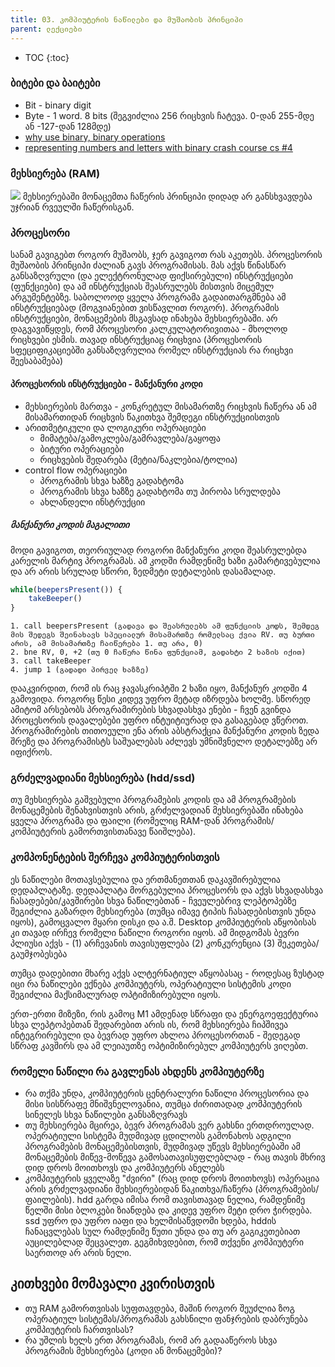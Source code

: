 ```yaml
---
title: 03. კომპიუტერის ნაწილები და მუშაობის პრინციპი
parent: ლექციები
---
```



- TOC
{:toc}

### ბიტები და ბაიტები
- Bit - binary digit
- Byte - 1 word. 8 bits (შეგვიძლია 256 რიცხვის ჩატევა. 0-დან 255-მდე ან -127-დან 128მდე)
- [why use binary, binary operations](https://www.youtube.com/results?search_query=binary+computerphile)
- [representing numbers and letters with binary crash course cs #4](https://www.youtube.com/watch?v=1GSjbWt0c9M&list=PLH2l6uzC4UEW0s7-KewFLBC1D0l6XRfye&index=5)

### მეხსიერება (RAM)
![](https://arith-matic.com/notebook/img/memory/memory-addressing.jpg)
მეხსიერებაში მონაცემთა ჩაწერის პრინციპი დიდად არ განსხვავდება უჯრიან რვეულში ჩაწერისგან.

### პროცესორი
სანამ გავიგებთ როგორ მუშაობს, ჯერ გავიგოთ რას აკეთებს. პროცესორის მუშაობის პრინციპი ძალიან გავს პროგრამისას. მას აქვს წინასწარ განსაზღვრული (და ელექტრონულად ფიქსირებული) ინსტრუქციები (ფუნქციები) და ამ ინსტრუქციას შეასრულებს მისთვის მიცემულ არგუმენტებზე. საბოლოოდ ყველა პროგრამა გადაითარგმნება ამ ინსტრუქციებად (მოგვიანებით ვისწავლით როგორ). პროგრამის ინსტრუქციები, მონაცემების მსგავსად ინახება მეხსიერებაში. არ დაგვავიწყდეს, რომ პროცესორი კალკულატორივითაა - მხოლოდ რიცხვები ესმის. თავად ინსტრუქციაც რიცხვია (პროცესორის სფეციფიკაციებში განსაზღვრულია რომელ ინსტრუქციას რა რიცხვი შეესაბამება)


#### პროცესორის ინსტრუქციები - მანქანური კოდი
- მეხსიერების მართვა - კონკრეტულ მისამართზე რიცხვის ჩაწერა ან ამ მისამართიდან რიცხვის წაკითხვა შემდეგი ინსტრუქციისთვის
- არითმეტიკული და ლოგიკური ოპერაციები
    + მიმატება/გამოკლება/გამრავლება/გაყოფა
    + ბიტური ოპერაციები
    + რიცხვების შედარება (მეტია/ნაკლებია/ტოლია)
- control flow ოპერაციები
    + პროგრამის სხვა ხაზზე გადახტომა
    + პროგრამის სხვა ხაზზე გადახტომა თუ პირობა სრულდება
    + ახლანდელი ინსტრუქციი

<div class="non-compulsory" markdown="1">

##### მანქანური კოდის მაგალითი
მოდი გავიგოთ, თეორიულად როგორი მანქანური კოდი შეასრულებდა კარელის მარტივ პროგრამას. ამ კოდში რამდენიმე ხაზი გამარტივებულია და არ არის სრულად სწორი, ზედმეტი დეტალების დასამალად.
```js
while(beepersPresent()) {
    takeBeeper()
}
```

```
1. call beepersPresent (გადავა და შეასრულებს ამ ფუნქციის კოდს, შემდეგ მის შედეგს შეინახავს სპეციალურ მისამართზე რომელსაც ქვია RV. თუ ბურთი არის, ამ მისამართზე ჩაიწერება 1. თუ არა, 0)
2. bne RV, 0, +2 (თუ 0 ჩაწერა წინა ფუნქციამ, გადახტი 2 ხაზის იქით)
3. call takeBeeper
4. jump 1 (გადადი პირველ ხაზზე)
```
</div>

დააკვირდით, რომ ის რაც ჯავასკრიპტში 2 ხაზი იყო, მანქანურ კოდში 4 გამოვიდა. როგორც წესი კიდევ უფრო მეტად იზრდება ხოლმე. სწორედ ამიტომ არსებობს პროგრამირების სხვადასხვა ენები - ჩვენ გვინდა პროცესორის დავალებები უფრო ინტუიტიურად და გასაგებად ვწეროთ. პროგრამირების თითოეული ენა არის აბსტრაქცია მანქანური კოდის ზედა შრეზე და პროგრამისტს საშუალებას აძლევს უმნიშვნელო დეტალებზე არ იფიქროს.

### გრძელვადიანი მეხსიერება (hdd/ssd)
თუ მეხსიერება გაშვებული პროგრამების კოდის და ამ პროგრამების მონაცემების შენახვისთვის არის, გრძელვადიან მეხსიერებაში ინახება ყველა პროგრამა და ფაილი (რომელიც RAM-დან პროგრამის/კომპიუტერის გამორთვისთანავე წაიშლება).


### კომპონენტების შერჩევა კომპიუტერისთვის
ეს ნაწილები მოთავსებულია და ერთმანეთთან დაკავშირებულია დედაპლატაზე. დედაპლატა მორგებულია პროცესორს და აქვს სხვადასხვა ჩასადებები/კავშირები სხვა ნაწილებთან - ჩვეულებრივ ლეპტოპებზე შეგიძლია გაზარდო მეხსიერება (თუმცა იმავე ტიპის ჩასადებისთვის უნდა იყოს), გამოცვალო მყარი დისკი და ა.შ. Desktop კომპიუტერის აწყობისას კი თავად ირჩევ რომელი ნაწილი როგორი იყოს. ამ მიდგომას ბევრი პლიუსი აქვს - (1) არჩევანის თავისუფლება (2) კონკურენცია (3) შეკეთება/გაუმჯობესება

თუმცა დადებითი მხარე აქვს ალტერნატიულ აწყობასაც - როდესაც ზუსტად იცი რა ნაწილები ექნება კომპიუტერს, ოპერატიული სისტემის კოდი შეგიძლია მაქსიმალურად ოპტიმიზირებული იყოს.

ერთ-ერთი მიზეზი, რის გამოც M1 ამდენად სწრაფი და ენერგოეფექტურია სხვა ლეპტოპებთან შედარებით არის ის, რომ მეხსიერება ჩიპშივეა ინტეგრირებული და ბევრად უფრო ახლოა პროცესორთან - შედეგად სწრაფ კავშირს და ამ ლეიაუთზე ოპტიმიზირებულ კომპიუტერს ვიღებთ. 

### რომელი ნაწილი რა გავლენას ახდენს კომპიუტერზე
- რა თქმა უნდა, კომპიუტერის ცენტრალური ნაწილი პროცესორია და მისი სისწრაფე მნიშვნელოვანია, თუმცა ძირითადად კომპიუტერის სინელეს სხვა ნაწილები განსაზღვრავს
- თუ მეხსიერება მცირეა, ბევრ პროგრამას ვერ გახსნი ერთდროულად. ოპერატიული სისტემა მუდმივად ცდილობს გამონახოს ადგილი პროგრამების მონაცემებისთვის, მუდმივად უწევს მეხსიერებაში ამ მონაცემების მიწევ-მოწევა გამოსათავისუფლებლად - რაც თავის მხრივ დიდ დროს მოითხოვს და კომპიუტერს ანელებს
- კომპიუტერის ყველაზე "ძვირი" (რაც დიდ დროს მოითხოვს) ოპერაცია არის გრძელვადიანი მეხსიერებიდან წაკითხვა/ჩაწერა (პროგრამების/ფაილების). hdd გარდა იმისა რომ თავისთავად ნელია, რამდენიმე წელში მისი ბლოკები ზიანდება და კიდევ უფრო მეტი დრო ჭირდება. ssd უფრო და უფრო იაფი და ხელმისაწვდომი ხდება, hddის ჩანაცვლებას სულ რამდენიმე წუთი უნდა და თუ არ გაგიკეთებიათ აუცილებლად შეცვალეთ. გეგმიხვდებით, რომ თქვენი კომპიუტერი საერთოდ არ არის ნელი.

## კითხვები მომავალი კვირისთვის
- თუ RAM გამორთვისას სუფთავდება, მაშინ როგორ შეუძლია ზოგ ოპერატიულ სისტემას/პროგრამას გახსნილი ფანჯრების დაბრუნება კომპიუტერის ჩართვისას?
- რა უშლის ხელს ერთ პროგრამას, რომ არ გადააწეროს სხვა პროგრამის მეხსიერება (კოდი ან მონაცემები)?

